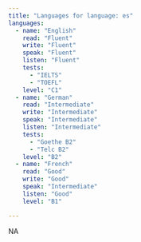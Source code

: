 ```yaml
---
title: "Languages for language: es"
languages:
  - name: "English"
    read: "Fluent"
    write: "Fluent"
    speak: "Fluent"
    listen: "Fluent"
    tests:
      - "IELTS"
      - "TOEFL"
    level: "C1"
  - name: "German"
    read: "Intermediate"
    write: "Intermediate"
    speak: "Intermediate"
    listen: "Intermediate"
    tests:
      - "Goethe B2"
      - "Telc B2"
    level: "B2"
  - name: "French"
    read: "Good"
    write: "Good"
    speak: "Intermediate"
    listen: "Good"
    level: "B1"

---
```


NA
